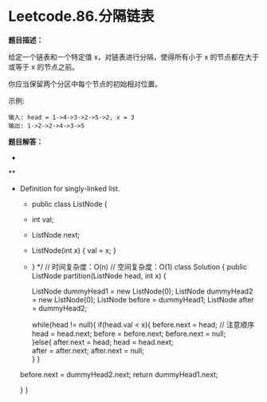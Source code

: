 # Leetcode.86.分隔链表

**题目描述：**

给定一个链表和一个特定值 x，对链表进行分隔，使得所有小于 x 的节点都在大于或等于 x 的节点之前。

你应当保留两个分区中每个节点的初始相对位置。

示例:

```
输入: head = 1->4->3->2->5->2, x = 3
输出: 1->2->2->4->3->5
```

**题目解答：**

 * ```java
 **

- Definition for singly-linked list.

    - public class ListNode {
    
    - int val;
    
    - ListNode next;
    
    - ListNode(int x) { val = x; }
    
    - }
      */
      // 时间复杂度：O(n)
      // 空间复杂度：O(1)
      class Solution {
      public ListNode partition(ListNode head, int x) {
          
      ListNode dummyHead1 = new ListNode(0);
      ListNode dummyHead2 = new ListNode(0);
      ListNode before = dummyHead1;
      ListNode after = dummyHead2;
    
      while(head != null){
          if(head.val < x){
              before.next = head;
              // 注意顺序
              head = head.next;
          before = before.next;
           before.next = null;              
       }else{
           after.next = head;
           head = head.next;   
           after = after.next;
           after.next = null;          
       }
   }
 
   before.next = dummyHead2.next;
   return dummyHead1.next;
 
   }
 }
 ```
 
 